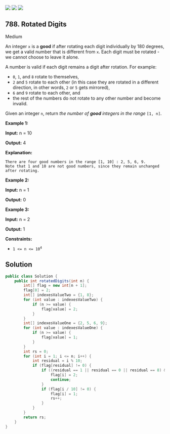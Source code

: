 [![](https://img.shields.io/github/stars/javadev/LeetCode-in-Java?label=Stars&style=flat-square)](https://github.com/javadev/LeetCode-in-Java)
[![](https://img.shields.io/github/forks/javadev/LeetCode-in-Java?label=Fork%20me%20on%20GitHub%20&style=flat-square)](https://github.com/javadev/LeetCode-in-Java/fork)
[![](https://img.shields.io/badge/-LeetCode%20in%20Kotlin-blue?style=flat-square)](https://github.com/javadev/LeetCode-in-Kotlin)

## 788\. Rotated Digits

Medium

An integer `x` is a **good** if after rotating each digit individually by 180 degrees, we get a valid number that is different from `x`. Each digit must be rotated - we cannot choose to leave it alone.

A number is valid if each digit remains a digit after rotation. For example:

*   `0`, `1`, and `8` rotate to themselves,
*   `2` and `5` rotate to each other (in this case they are rotated in a different direction, in other words, `2` or `5` gets mirrored),
*   `6` and `9` rotate to each other, and
*   the rest of the numbers do not rotate to any other number and become invalid.

Given an integer `n`, return _the number of **good** integers in the range_ `[1, n]`.

**Example 1:**

**Input:** n = 10

**Output:** 4

**Explanation:**

    There are four good numbers in the range [1, 10] : 2, 5, 6, 9.
    Note that 1 and 10 are not good numbers, since they remain unchanged after rotating. 

**Example 2:**

**Input:** n = 1

**Output:** 0 

**Example 3:**

**Input:** n = 2

**Output:** 1 

**Constraints:**

*   <code>1 <= n <= 10<sup>4</sup></code>

## Solution

```java
public class Solution {
    public int rotatedDigits(int n) {
        int[] flag = new int[n + 1];
        flag[0] = 2;
        int[] indexesValueTwo = {1, 8};
        for (int value : indexesValueTwo) {
            if (n >= value) {
                flag[value] = 2;
            }
        }
        int[] indexesValueOne = {2, 5, 6, 9};
        for (int value : indexesValueOne) {
            if (n >= value) {
                flag[value] = 1;
            }
        }
        int rs = 0;
        for (int i = 1; i <= n; i++) {
            int residual = i % 10;
            if (flag[residual] != 0) {
                if ((residual == 1 || residual == 0 || residual == 8) && (flag[i / 10] == 2)) {
                    flag[i] = 2;
                    continue;
                }
                if (flag[i / 10] != 0) {
                    flag[i] = 1;
                    rs++;
                }
            }
        }
        return rs;
    }
}
```